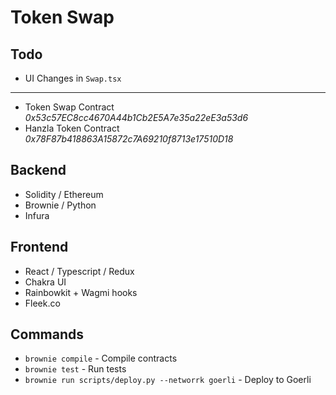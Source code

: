# Token Swap

## Todo

- UI Changes in `Swap.tsx`

---

- Token Swap Contract *0x53c57EC8cc4670A44b1Cb2E5A7e35a22eE3a53d6*
- Hanzla Token Contract *0x78F87b418863A15872c7A69210f8713e17510D18*

## Backend

- Solidity / Ethereum
- Brownie / Python
- Infura

## Frontend

- React / Typescript / Redux
- Chakra UI
- Rainbowkit + Wagmi hooks
- Fleek.co

## Commands

- `brownie compile` - Compile contracts
- `brownie test` - Run tests
- `brownie run scripts/deploy.py --networrk goerli` - Deploy to Goerli

